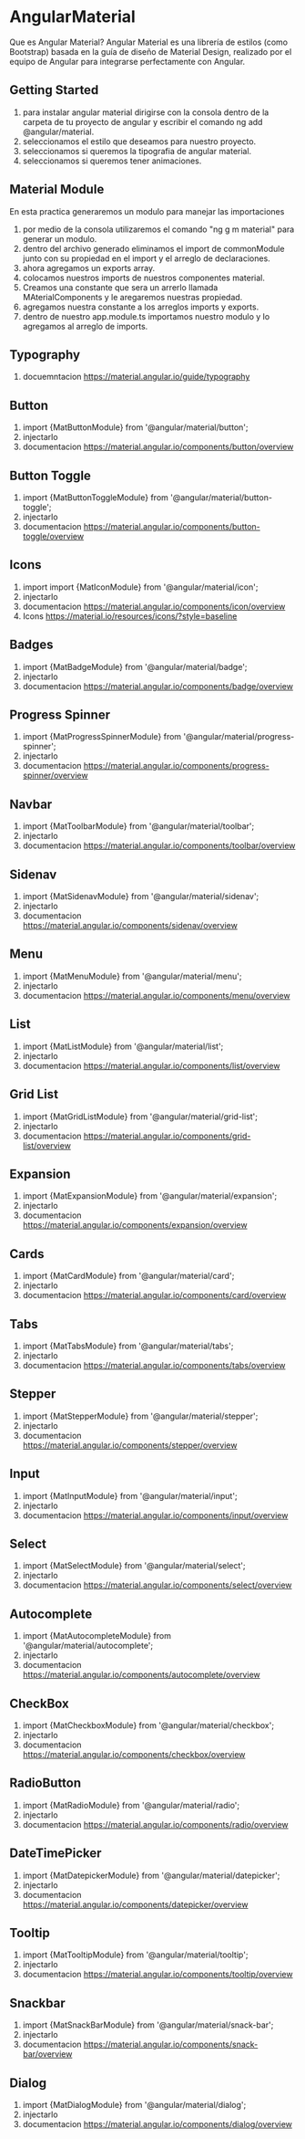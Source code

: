 # AngularMaterial
Que es Angular Material? Angular Material es una librería de estilos (como Bootstrap) basada en la guía de diseño de Material Design, realizado por el equipo de Angular para integrarse perfectamente con Angular.

## Getting Started
1) para instalar angular material dirigirse con la consola dentro de la carpeta de tu proyecto de angular y escribir el comando
ng add @angular/material.
2) seleccionamos el estilo que deseamos para nuestro proyecto.
3) seleccionamos si queremos la tipografia de angular material.
4) seleccionamos si queremos tener animaciones.

## Material Module
En esta practica generaremos un modulo para manejar las importaciones 

1) por medio de la consola utilizaremos el comando "ng g m material" para generar un modulo.
2) dentro del archivo generado eliminamos el import de commonModule junto con su propiedad en el import y el arreglo de declaraciones.
3) ahora agregamos un exports array.
4) colocamos nuestros imports de nuestros componentes material.
5) Creamos una constante que sera un arrerlo llamada MAterialComponents y le aregaremos nuestras propiedad.
6) agregamos nuestra constante a los arreglos imports y exports.
7) dentro de nuestro app.module.ts importamos nuestro modulo y lo agregamos al arreglo de imports.

## Typography
1) docuemntacion https://material.angular.io/guide/typography

## Button
1) import {MatButtonModule} from '@angular/material/button';
2) injectarlo
3) documentacion https://material.angular.io/components/button/overview

## Button Toggle
1) import {MatButtonToggleModule} from '@angular/material/button-toggle';
2) injectarlo
3) documentacion https://material.angular.io/components/button-toggle/overview

## Icons
1) import import {MatIconModule} from '@angular/material/icon';
2) injectarlo
3) documentacion https://material.angular.io/components/icon/overview
4) Icons https://material.io/resources/icons/?style=baseline

## Badges
1) import {MatBadgeModule} from '@angular/material/badge';
2) injectarlo
3) documentacion https://material.angular.io/components/badge/overview

## Progress Spinner
1) import {MatProgressSpinnerModule} from '@angular/material/progress-spinner';
2) injectarlo
3) documentacion https://material.angular.io/components/progress-spinner/overview

## Navbar
1) import {MatToolbarModule} from '@angular/material/toolbar';
2) injectarlo
3) documentacion https://material.angular.io/components/toolbar/overview

## Sidenav
1) import {MatSidenavModule} from '@angular/material/sidenav';
2) injectarlo
3) documentacion https://material.angular.io/components/sidenav/overview

## Menu
1) import {MatMenuModule} from '@angular/material/menu';
2) injectarlo
3) documentacion https://material.angular.io/components/menu/overview

## List
1) import {MatListModule} from '@angular/material/list';
2) injectarlo
3) documentacion https://material.angular.io/components/list/overview

## Grid List
1) import {MatGridListModule} from '@angular/material/grid-list';
2) injectarlo
3) documentacion https://material.angular.io/components/grid-list/overview

## Expansion
1) import {MatExpansionModule} from '@angular/material/expansion';
2) injectarlo
3) documentacion https://material.angular.io/components/expansion/overview

## Cards
1) import {MatCardModule} from '@angular/material/card';
2) injectarlo
3) documentacion https://material.angular.io/components/card/overview

## Tabs
1) import {MatTabsModule} from '@angular/material/tabs';
2) injectarlo
3) documentacion https://material.angular.io/components/tabs/overview

## Stepper
1) import {MatStepperModule} from '@angular/material/stepper';
2) injectarlo
3) documentacion https://material.angular.io/components/stepper/overview

## Input
1) import {MatInputModule} from '@angular/material/input';
2) injectarlo
3) documentacion https://material.angular.io/components/input/overview

## Select
1) import {MatSelectModule} from '@angular/material/select';
2) injectarlo
3) documentacion https://material.angular.io/components/select/overview

## Autocomplete
1) import {MatAutocompleteModule} from '@angular/material/autocomplete';
2) injectarlo
3) documentacion https://material.angular.io/components/autocomplete/overview

## CheckBox
1) import {MatCheckboxModule} from '@angular/material/checkbox';
2) injectarlo
3) documentacion https://material.angular.io/components/checkbox/overview

## RadioButton
1) import {MatRadioModule} from '@angular/material/radio';
2) injectarlo
3) documentacion https://material.angular.io/components/radio/overview

## DateTimePicker
1) import {MatDatepickerModule} from '@angular/material/datepicker';
2) injectarlo
3) documentacion https://material.angular.io/components/datepicker/overview

## Tooltip
1) import {MatTooltipModule} from '@angular/material/tooltip';
2) injectarlo
3) documentacion https://material.angular.io/components/tooltip/overview

## Snackbar
1) import {MatSnackBarModule} from '@angular/material/snack-bar';
2) injectarlo
3) documentacion https://material.angular.io/components/snack-bar/overview

## Dialog
1) import {MatDialogModule} from '@angular/material/dialog';
2) injectarlo
3) documentacion https://material.angular.io/components/dialog/overview